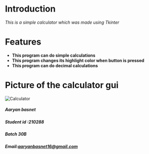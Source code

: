 
# Introduction
*This is a simple calculator which was made using Tkinter*

# Features
* **This program can do simple calculations**
* **This program changes its highlight color when button is pressed**
* **This program can do decimal calculations**
# Picture of the calculator gui
![Calculator](https://user-images.githubusercontent.com/84567585/125783059-95a28d51-72e9-4fba-96d0-19104910300c.png)
##### Aaryan basnet
##### Student id :210288
##### Batch 30B
##### Email:aaryanbasnet16@gmail.com
